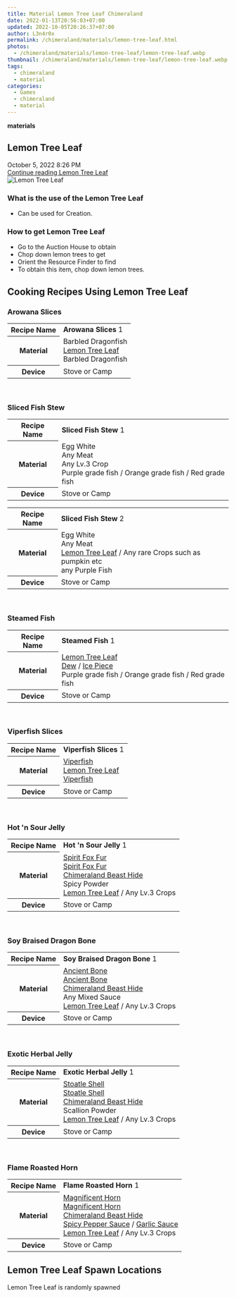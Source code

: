 ```yaml
---
title: Material Lemon Tree Leaf Chimeraland
date: 2022-01-13T20:56:03+07:00
updated: 2022-10-05T20:26:37+07:00
author: L3n4r0x
permalink: /chimeraland/materials/lemon-tree-leaf.html
photos:
  - /chimeraland/materials/lemon-tree-leaf/lemon-tree-leaf.webp
thumbnail: /chimeraland/materials/lemon-tree-leaf/lemon-tree-leaf.webp
tags:
  - chimeraland
  - material
categories:
  - Games
  - chimeraland
  - material
---
```


<section id="bootstrap-wrapper">
  <link
    rel="stylesheet"
    href="https://rawcdn.githack.com/dimaslanjaka/Web-Manajemen/870a349/css/bootstrap-5-3-0-alpha3-wrapper.css"
  />
  <div
    class="row g-0 border rounded overflow-hidden flex-md-row mb-4 shadow-sm position-relative"
  >
    <div class="col p-4 d-flex flex-column position-static">
      <strong class="d-inline-block mb-2 text-success">materials</strong>
      <h2 class="mb-0">Lemon Tree Leaf</h2>
      <div class="mb-1 text-muted">October 5, 2022 8:26 PM</div>
      <a
        href="/chimeraland/materials/lemon-tree-leaf.html"
        class="stretched-link d-none text-primary"
        >Continue reading Lemon Tree Leaf</a
      >
    </div>
    <div class="col-auto d-none d-lg-block">
      <img
        src="/chimeraland/materials/lemon-tree-leaf/lemon-tree-leaf.webp"
        alt="Lemon Tree Leaf"
      />
    </div>
  </div>
  <div class="row">
    <div class="col-lg-6 col-12 mb-2">
      <div class="card bg-dark text-light">
        <div class="card-body">
          <h3 class="card-title">What is the use of the Lemon Tree Leaf</h3>
          <div class="card-text">
            <ul>
              <li>Can be used for Creation.</li>
            </ul>
          </div>
        </div>
      </div>
    </div>
    <div class="col-lg-6 col-12 mb-2">
      <div class="card bg-dark text-light">
        <div class="card-body">
          <h3 class="card-title">How to get Lemon Tree Leaf</h3>
          <div class="card-text">
            <ul>
              <li>Go to the Auction House to obtain</li>
              <li>Chop down lemon trees to get</li>
              <li>Orient the Resource Finder to find</li>
              <li>To obtain this item, chop down lemon trees.</li>
            </ul>
          </div>
        </div>
      </div>
    </div>
    <div class="col-12 mb-2">
      <h2 id="cookable">Cooking Recipes Using Lemon Tree Leaf</h2>
      <div id="recipe-arowana-slices">
        <h3 id="item-arowana-slices">Arowana Slices</h3>
        <div class="mb-2">
          <table class="table">
            <tr>
              <th>Recipe Name</th>
              <td><b>Arowana Slices</b> 1</td>
            </tr>
            <tr>
              <th>Material</th>
              <td>
                Barbled Dragonfish<br /><a
                  class="text-decoration-none text-primary"
                  href="/chimeraland/materials/lemon-tree-leaf.html"
                  >Lemon Tree Leaf</a
                ><br />Barbled Dragonfish
              </td>
            </tr>
            <tr>
              <th>Device</th>
              <td>Stove or Camp</td>
            </tr>
          </table>
        </div>
      </div>
      <br />
      <div id="recipe-sliced-fish-stew">
        <h3 id="item-sliced-fish-stew">Sliced Fish Stew</h3>
        <div class="mb-2">
          <table class="table">
            <tr>
              <th>Recipe Name</th>
              <td><b>Sliced Fish Stew</b> 1</td>
            </tr>
            <tr>
              <th>Material</th>
              <td>
                Egg White<br />Any Meat<br />Any Lv.3 Crop<br />Purple grade
                fish<span> / </span>Orange grade fish<span> / </span>Red grade
                fish
              </td>
            </tr>
            <tr>
              <th>Device</th>
              <td>Stove or Camp</td>
            </tr>
          </table>
        </div>
        <div class="mb-2">
          <table class="table">
            <tr>
              <th>Recipe Name</th>
              <td><b>Sliced Fish Stew</b> 2</td>
            </tr>
            <tr>
              <th>Material</th>
              <td>
                Egg White<br />Any Meat<br /><a
                  class="text-decoration-none text-primary"
                  href="/chimeraland/materials/lemon-tree-leaf.html"
                  >Lemon Tree Leaf</a
                ><span> / </span>Any rare Crops such as pumpkin etc<br />any
                Purple Fish
              </td>
            </tr>
            <tr>
              <th>Device</th>
              <td>Stove or Camp</td>
            </tr>
          </table>
        </div>
      </div>
      <br />
      <div id="recipe-steamed-fish">
        <h3 id="item-steamed-fish">Steamed Fish</h3>
        <div class="mb-2">
          <table class="table">
            <tr>
              <th>Recipe Name</th>
              <td><b>Steamed Fish</b> 1</td>
            </tr>
            <tr>
              <th>Material</th>
              <td>
                <a
                  class="text-decoration-none text-primary"
                  href="/chimeraland/materials/lemon-tree-leaf.html"
                  >Lemon Tree Leaf</a
                ><br /><a
                  class="text-decoration-none text-primary"
                  href="/chimeraland/materials/dew.html"
                  >Dew</a
                ><span> / </span
                ><a
                  class="text-decoration-none text-primary"
                  href="/chimeraland/materials/ice-piece.html"
                  >Ice Piece</a
                ><br />Purple grade fish<span> / </span>Orange grade fish<span>
                  / </span
                >Red grade fish
              </td>
            </tr>
            <tr>
              <th>Device</th>
              <td>Stove or Camp</td>
            </tr>
          </table>
        </div>
      </div>
      <br />
      <div id="recipe-viperfish-slices">
        <h3 id="item-viperfish-slices">Viperfish Slices</h3>
        <div class="mb-2">
          <table class="table">
            <tr>
              <th>Recipe Name</th>
              <td><b>Viperfish Slices</b> 1</td>
            </tr>
            <tr>
              <th>Material</th>
              <td>
                <a
                  class="text-decoration-none text-primary"
                  href="/chimeraland/materials/viperfish.html"
                  >Viperfish</a
                ><br /><a
                  class="text-decoration-none text-primary"
                  href="/chimeraland/materials/lemon-tree-leaf.html"
                  >Lemon Tree Leaf</a
                ><br /><a
                  class="text-decoration-none text-primary"
                  href="/chimeraland/materials/viperfish.html"
                  >Viperfish</a
                >
              </td>
            </tr>
            <tr>
              <th>Device</th>
              <td>Stove or Camp</td>
            </tr>
          </table>
        </div>
      </div>
      <br />
      <div id="recipe-hot-n-sour-jelly">
        <h3 id="item-hot-n-sour-jelly">Hot &#x27;n Sour Jelly</h3>
        <div class="mb-2">
          <table class="table">
            <tr>
              <th>Recipe Name</th>
              <td><b>Hot &#x27;n Sour Jelly</b> 1</td>
            </tr>
            <tr>
              <th>Material</th>
              <td>
                <a
                  class="text-decoration-none text-primary"
                  href="/chimeraland/materials/spirit-fox-fur.html"
                  >Spirit Fox Fur</a
                ><br /><a
                  class="text-decoration-none text-primary"
                  href="/chimeraland/materials/spirit-fox-fur.html"
                  >Spirit Fox Fur</a
                ><br /><a
                  class="text-decoration-none text-primary"
                  href="/chimeraland/materials/chimeraland-beast-hide.html"
                  >Chimeraland Beast Hide</a
                ><br />Spicy Powder<br /><a
                  class="text-decoration-none text-primary"
                  href="/chimeraland/materials/lemon-tree-leaf.html"
                  >Lemon Tree Leaf</a
                ><span> / </span>Any Lv.3 Crops
              </td>
            </tr>
            <tr>
              <th>Device</th>
              <td>Stove or Camp</td>
            </tr>
          </table>
        </div>
      </div>
      <br />
      <div id="recipe-soy-braised-dragon-bone">
        <h3 id="item-soy-braised-dragon-bone">Soy Braised Dragon Bone</h3>
        <div class="mb-2">
          <table class="table">
            <tr>
              <th>Recipe Name</th>
              <td><b>Soy Braised Dragon Bone</b> 1</td>
            </tr>
            <tr>
              <th>Material</th>
              <td>
                <a
                  class="text-decoration-none text-primary"
                  href="/chimeraland/materials/ancient-bone.html"
                  >Ancient Bone</a
                ><br /><a
                  class="text-decoration-none text-primary"
                  href="/chimeraland/materials/ancient-bone.html"
                  >Ancient Bone</a
                ><br /><a
                  class="text-decoration-none text-primary"
                  href="/chimeraland/materials/chimeraland-beast-hide.html"
                  >Chimeraland Beast Hide</a
                ><br />Any Mixed Sauce<br /><a
                  class="text-decoration-none text-primary"
                  href="/chimeraland/materials/lemon-tree-leaf.html"
                  >Lemon Tree Leaf</a
                ><span> / </span>Any Lv.3 Crops
              </td>
            </tr>
            <tr>
              <th>Device</th>
              <td>Stove or Camp</td>
            </tr>
          </table>
        </div>
      </div>
      <br />
      <div id="recipe-exotic-herbal-jelly">
        <h3 id="item-exotic-herbal-jelly">Exotic Herbal Jelly</h3>
        <div class="mb-2">
          <table class="table">
            <tr>
              <th>Recipe Name</th>
              <td><b>Exotic Herbal Jelly</b> 1</td>
            </tr>
            <tr>
              <th>Material</th>
              <td>
                <a
                  class="text-decoration-none text-primary"
                  href="/chimeraland/materials/stoatle-shell.html"
                  >Stoatle Shell</a
                ><br /><a
                  class="text-decoration-none text-primary"
                  href="/chimeraland/materials/stoatle-shell.html"
                  >Stoatle Shell</a
                ><br /><a
                  class="text-decoration-none text-primary"
                  href="/chimeraland/materials/chimeraland-beast-hide.html"
                  >Chimeraland Beast Hide</a
                ><br />Scallion Powder<br /><a
                  class="text-decoration-none text-primary"
                  href="/chimeraland/materials/lemon-tree-leaf.html"
                  >Lemon Tree Leaf</a
                ><span> / </span>Any Lv.3 Crops
              </td>
            </tr>
            <tr>
              <th>Device</th>
              <td>Stove or Camp</td>
            </tr>
          </table>
        </div>
      </div>
      <br />
      <div id="recipe-flame-roasted-horn">
        <h3 id="item-flame-roasted-horn">Flame Roasted Horn</h3>
        <div class="mb-2">
          <table class="table">
            <tr>
              <th>Recipe Name</th>
              <td><b>Flame Roasted Horn</b> 1</td>
            </tr>
            <tr>
              <th>Material</th>
              <td>
                <a
                  class="text-decoration-none text-primary"
                  href="/chimeraland/materials/magnificent-horn.html"
                  >Magnificent Horn</a
                ><br /><a
                  class="text-decoration-none text-primary"
                  href="/chimeraland/materials/magnificent-horn.html"
                  >Magnificent Horn</a
                ><br /><a
                  class="text-decoration-none text-primary"
                  href="/chimeraland/materials/chimeraland-beast-hide.html"
                  >Chimeraland Beast Hide</a
                ><br /><a
                  class="text-decoration-none text-primary"
                  href="/chimeraland/recipes/spicy-pepper-sauce.html"
                  >Spicy Pepper Sauce</a
                ><span> / </span
                ><a
                  class="text-decoration-none text-primary"
                  href="/chimeraland/recipes/garlic-sauce.html"
                  >Garlic Sauce</a
                ><br /><a
                  class="text-decoration-none text-primary"
                  href="/chimeraland/materials/lemon-tree-leaf.html"
                  >Lemon Tree Leaf</a
                ><span> / </span>Any Lv.3 Crops
              </td>
            </tr>
            <tr>
              <th>Device</th>
              <td>Stove or Camp</td>
            </tr>
          </table>
        </div>
      </div>
    </div>
    <div class="col-12 mb-2">
      <h2>Lemon Tree Leaf Spawn Locations</h2>
      <p>Lemon Tree Leaf is randomly spawned</p>
    </div>
  </div>
</section>